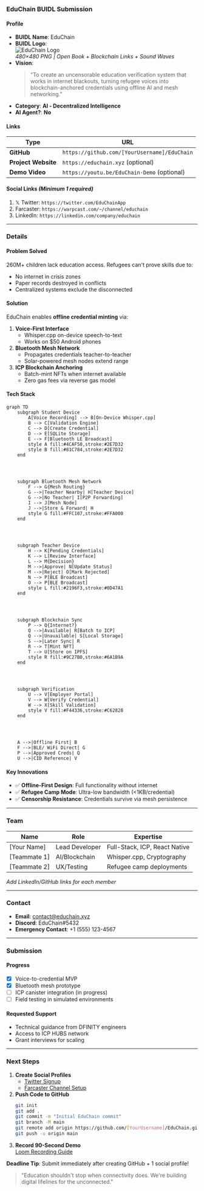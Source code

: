 ### **EduChain BUIDL Submission**

#### **Profile**  
- **BUIDL Name**: EduChain  
- **BUIDL Logo**:  
  ![EduChain Logo](https://i.ibb.co/0jQz0vG/educhain-logo.png)  
  *480×480 PNG | Open Book + Blockchain Links + Sound Waves*  
- **Vision**:  
  > "To create an uncensorable education verification system that works in internet blackouts, turning refugee voices into blockchain-anchored credentials using offline AI and mesh networking."  
- **Category**: **Al - Decentralized Intelligence**  
- **AI Agent?**: **No**  

#### **Links**  
| Type | URL |
|------|-----|
| **GitHub** | `https://github.com/[YourUsername]/EduChain` |
| **Project Website** | `https://educhain.xyz` (optional) |
| **Demo Video** | `https://youtu.be/EduChain-Demo` (optional) |

#### **Social Links** *(Minimum 1 required)*  
1. 𝕏 Twitter: `https://twitter.com/EduChainApp`  
2. Farcaster: `https://warpcast.com/~/channel/educhain`  
3. LinkedIn: `https://linkedin.com/company/educhain`  

---

### **Details**  
#### **Problem Solved**  
260M+ children lack education access. Refugees can't prove skills due to:  
- No internet in crisis zones  
- Paper records destroyed in conflicts  
- Centralized systems exclude the disconnected  

#### **Solution**  
EduChain enables **offline credential minting** via:  
1. **Voice-First Interface**  
   - Whisper.cpp on-device speech-to-text  
   - Works on $50 Android phones  
2. **Bluetooth Mesh Network**  
   - Propagates credentials teacher-to-teacher  
   - Solar-powered mesh nodes extend range  
3. **ICP Blockchain Anchoring**  
   - Batch-mint NFTs when internet available  
   - Zero gas fees via reverse gas model  

#### **Tech Stack**  
```mermaid
graph TD
    subgraph Student Device
        A[Voice Recording] --> B[On-Device Whisper.cpp]
        B --> C[Validation Engine]
        C --> D[Create Credential]
        D --> E[SQLite Storage]
        E --> F[Bluetooth LE Broadcast]
        style A fill:#4CAF50,stroke:#2E7D32
        style B fill:#81C784,stroke:#2E7D32
    end




    subgraph Bluetooth Mesh Network
        F --> G{Mesh Routing}
        G -->|Teacher Nearby| H[Teacher Device]
        G -->|No Teacher| I[P2P Forwarding]
        I --> J[Mesh Node]
        J -->|Store & Forward| H
        style G fill:#FFC107,stroke:#FFA000
    end




    subgraph Teacher Device
        H --> K[Pending Credentials]
        K --> L[Review Interface]
        L --> M{Decision}
        M -->|Approve| N[Update Status]
        M -->|Reject| O[Mark Rejected]
        N --> P[BLE Broadcast]
        O --> P[BLE Broadcast]
        style L fill:#2196F3,stroke:#0D47A1
    end




    subgraph Blockchain Sync
        P --> Q{Internet?}
        Q -->|Available| R[Batch to ICP]
        Q -->|Unavailable| S[Local Storage]
        S -->|Later Sync| R
        R --> T[Mint NFT]
        T --> U[Store on IPFS]
        style R fill:#9C27B0,stroke:#6A1B9A
    end




    subgraph Verification
        U --> V[Employer Portal]
        V --> W[Verify Credential]
        W --> X[Skill Validation]
        style V fill:#F44336,stroke:#C62828
    end




    A -->|Offline First| B
    F -->|BLE/ WiFi Direct| G
    P -->|Approved Creds| Q
    U -->|CID Reference| V
```

#### **Key Innovations**  
- ✅ **Offline-First Design**: Full functionality without internet  
- ✅ **Refugee Camp Mode**: Ultra-low bandwidth (<1KB/credential)  
- ✅ **Censorship Resistance**: Credentials survive via mesh persistence  

---

### **Team**  
| Name | Role | Expertise |
|------|------|-----------|
| [Your Name] | Lead Developer | Full-Stack, ICP, React Native |
| [Teammate 1] | AI/Blockchain | Whisper.cpp, Cryptography |
| [Teammate 2] | UX/Testing | Refugee camp deployments |  

*Add LinkedIn/GitHub links for each member*

---

### **Contact**  
- **Email**: contact@educhain.xyz  
- **Discord**: EduChain#5432  
- **Emergency Contact**: +1 (555) 123-4567  

---

### **Submission**  
#### **Progress**  
- [x] Voice-to-credential MVP  
- [x] Bluetooth mesh prototype  
- [ ] ICP canister integration (in progress)  
- [ ] Field testing in simulated environments  

#### **Requested Support**  
- Technical guidance from DFINITY engineers  
- Access to ICP HUBS network  
- Grant interviews for scaling  

---

### **Next Steps**  
1. **Create Social Profiles**  
   - [Twitter Signup](https://twitter.com/signup)  
   - [Farcaster Channel Setup](https://warpcast.com)  
2. **Push Code to GitHub**  
   ```bash
   git init
   git add .
   git commit -m "Initial EduChain commit"
   git branch -M main
   git remote add origin https://github.com/[YourUsername]/EduChain.git
   git push -u origin main
   ```
3. **Record 90-Second Demo**  
   [Loom Recording Guide](https://www.loom.com/blog/how-to-record-a-video)

**Deadline Tip**: Submit immediately after creating GitHub + 1 social profile!  

> "Education shouldn't stop when connectivity does. We're building digital lifelines for the unconnected."
